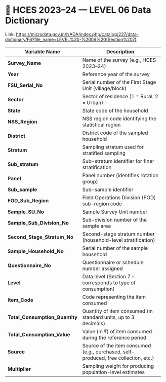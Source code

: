 # 🧾 HCES 2023–24 — LEVEL 06  Data Dictionary

Link: https://microdata.gov.in/NADA/index.php/catalog/237/data-dictionary/F6?file_name=LEVEL%20-%2006%20(Section%207)

| **Variable Name**              | **Description**                                                                     |
| ------------------------------ | ----------------------------------------------------------------------------------- |
| **Survey_Name**                | Name of the survey (e.g., HCES 2023–24)                                             |
| **Year**                       | Reference year of the survey                                                        |
| **FSU_Serial_No**              | Serial number of the First Stage Unit (village/block)                               |
| **Sector**                     | Sector of residence (1 = Rural, 2 = Urban)                                          |
| **State**                      | State code of the household                                                         |
| **NSS_Region**                 | NSS region code identifying the statistical region                                  |
| **District**                   | District code of the sampled household                                              |
| **Stratum**                    | Sampling stratum used for stratified sampling                                       |
| **Sub_stratum**                | Sub-stratum identifier for finer stratification                                     |
| **Panel**                      | Panel number (identifies rotation group)                                            |
| **Sub_sample**                 | Sub-sample identifier                                                               |
| **FOD_Sub_Region**             | Field Operations Division (FOD) sub-region code                                     |
| **Sample_SU_No**               | Sample Survey Unit number                                                           |
| **Sample_Sub_Division_No**     | Sub-division number of the sample area                                              |
| **Second_Stage_Stratum_No**    | Second-stage stratum number (household-level stratification)                        |
| **Sample_Household_No**        | Serial number of the sample household                                               |
| **Questionnaire_No**           | Questionnaire or schedule number assigned                                           |
| **Level**                      | Data level (Section 7 – corresponds to type of consumption)                         |
| **Item_Code**                  | Code representing the item consumed                                                 |
| **Total_Consumption_Quantity** | Quantity of item consumed (in standard units, up to 3 decimals)                     |
| **Total_Consumption_Value**    | Value (in ₹) of item consumed during the reference period                           |
| **Source**                     | Source of the item consumed (e.g., purchased, self-produced, free collection, etc.) |
| **Multiplier**                 | Sampling weight for producing population-level estimates                            |
